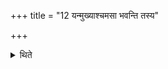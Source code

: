 +++
title = "12 यन्मुख्याश्चमसा भवन्ति तस्य"

+++

<details><summary>थिते</summary>

यन्मुख्याश्चमसा भवन्ति तस्य प्रतिगृणाति तं च प्रतिभक्षयति १२
</details>
